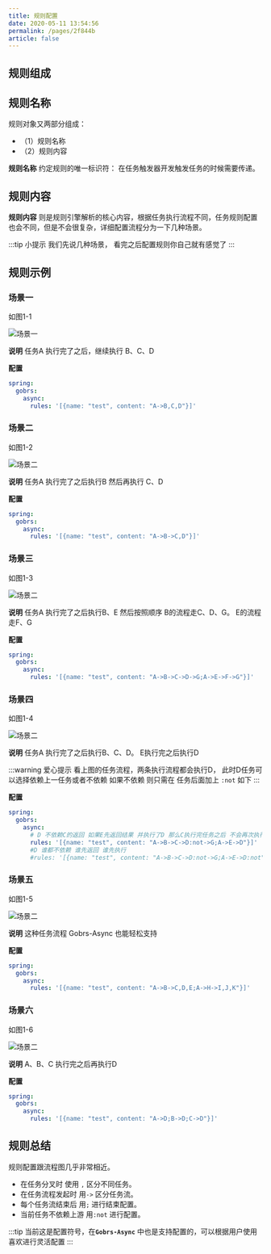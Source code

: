 ```yaml
---
title: 规则配置
date: 2020-05-11 13:54:56
permalink: /pages/2f844b
article: false
---
```


## 规则组成

## 规则名称

规则对象又两部分组成： 
* （1）规则名称
* （2）规则内容

**规则名称** 约定规则的唯一标识符： 在任务触发器开发触发任务的时候需要传递。

## 规则内容

**规则内容** 则是规则引擎解析的核心内容，根据任务执行流程不同，任务规则配置也会不同，但是不会很复杂，详细配置流程分为一下几种场景。

:::tip 小提示
我们先说几种场景， 看完之后配置规则你自己就有感觉了
:::
## 规则示例

### 场景一

如图1-1

![场景一](https://kevin-cloud-dubbo.oss-cn-beijing.aliyuncs.com/gobrs-async/type1.png)

**说明** 
任务A 执行完了之后，继续执行 B、C、D

**配置**
```yaml
spring:
  gobrs:
    async:
      rules: '[{name: "test", content: "A->B,C,D"}]'

```


### 场景二

如图1-2

![场景二](https://kevin-cloud-dubbo.oss-cn-beijing.aliyuncs.com/gobrs-async/type2.png)

**说明**
任务A 执行完了之后执行B 然后再执行 C、D

**配置**
```yaml
spring:
  gobrs:
    async:
      rules: '[{name: "test", content: "A->B->C,D"}]'

```


### 场景三

如图1-3

![场景二](https://kevin-cloud-dubbo.oss-cn-beijing.aliyuncs.com/gobrs-async/type3.png)

**说明**
任务A 执行完了之后执行B、E 然后按照顺序 B的流程走C、D、G。 E的流程走F、G

**配置**
```yaml
spring:
  gobrs:
    async:
      rules: '[{name: "test", content: "A->B->C->D->G;A->E->F->G"}]'

```


### 场景四

如图1-4

![场景二](https://kevin-cloud-dubbo.oss-cn-beijing.aliyuncs.com/gobrs-async/type4.png)

**说明**
任务A 执行完了之后执行B、C、D。 E执行完之后执行D

:::warning 爱心提示
看上图的任务流程，两条执行流程都会执行D， 此时D任务可以选择依赖上一任务或者不依赖
如果不依赖 则只需在 任务后面加上 <code>:not</code>
如下
:::



**配置**
```yaml
spring:
  gobrs:
    async:
      # D 不依赖C的返回 如果E先返回结果 并执行了D 那么C执行完任务之后 不会再次执行D
      rules: '[{name: "test", content: "A->B->C->D:not->G;A->E->D"}]'
      #D 谁都不依赖 谁先返回 谁先执行 
      #rules: '[{name: "test", content: "A->B->C->D:not->G;A->E->D:not"}]'
```




### 场景五

如图1-5

![场景二](https://kevin-cloud-dubbo.oss-cn-beijing.aliyuncs.com/gobrs-async/type5.png)

**说明**
这种任务流程 Gobrs-Async 也能轻松支持

**配置**
```yaml
spring:
  gobrs:
    async:
      rules: '[{name: "test", content: "A->B->C,D,E;A->H->I,J,K"}]'

```

### 场景六

如图1-6

![场景二](https://kevin-cloud-dubbo.oss-cn-beijing.aliyuncs.com/gobrs-async/type6.png)

**说明**
A、B、C 执行完之后再执行D

**配置**
```yaml
spring:
  gobrs:
    async:
      rules: '[{name: "test", content: "A->D;B->D;C->D"}]'

```

## 规则总结

规则配置跟流程图几乎非常相近。
* 在任务分叉时 使用 <code>,</code> 区分不同任务。
* 在任务流程发起时 用<code>-></code> 区分任务流。
* 每个任务流结束后 用<code>;</code> 进行结束配置。
* 当前任务不依赖上游 用<code>:not</code> 进行配置。

:::tip
当前这是配置符号，在<code>**Gobrs-Async**</code> 中也是支持配置的，可以根据用户使用喜欢进行灵活配置
:::




























